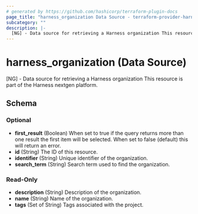 ```yaml
---
# generated by https://github.com/hashicorp/terraform-plugin-docs
page_title: "harness_organization Data Source - terraform-provider-harness"
subcategory: ""
description: |-
  [NG] - Data source for retrieving a Harness organization This resource is part of the Harness nextgen platform.
---
```


# harness_organization (Data Source)

[NG] - Data source for retrieving a Harness organization This resource is part of the Harness nextgen platform.



<!-- schema generated by tfplugindocs -->
## Schema

### Optional

- **first_result** (Boolean) When set to true if the query returns more than one result the first item will be selected. When set to false (default) this will return an error.
- **id** (String) The ID of this resource.
- **identifier** (String) Unique identifier of the organization.
- **search_term** (String) Search term used to find the organization.

### Read-Only

- **description** (String) Description of the organization.
- **name** (String) Name of the organization.
- **tags** (Set of String) Tags associated with the project.


